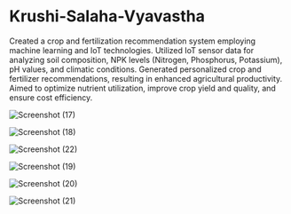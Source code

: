 # Krushi-Salaha-Vyavastha
Created a crop and fertilization recommendation system employing machine learning and IoT technologies. 
Utilized IoT sensor data for analyzing soil composition, NPK levels (Nitrogen, Phosphorus, Potassium), pH values, and climatic conditions. 
Generated personalized crop and fertilizer recommendations, resulting in enhanced agricultural productivity. 
Aimed to optimize nutrient utilization, improve crop yield and quality, and ensure cost efficiency.



![Screenshot (17)](https://github.com/chandrashekarreddyv/Krushi-Salaha-Vyavastha/assets/147227569/fe97660c-9325-4363-9c8a-8987672178e4)

![Screenshot (18)](https://github.com/chandrashekarreddyv/Krushi-Salaha-Vyavastha/assets/147227569/cf82d462-b0b8-46dc-a178-2a4fd763eea3)

![Screenshot (22)](https://github.com/chandrashekarreddyv/Krushi-Salaha-Vyavastha/assets/147227569/97d64705-3006-47b3-b8de-05c8f2c428eb)

![Screenshot (19)](https://github.com/chandrashekarreddyv/Krushi-Salaha-Vyavastha/assets/147227569/4e193244-a3c8-4256-9ac3-b3c145e6c567)

![Screenshot (20)](https://github.com/chandrashekarreddyv/Krushi-Salaha-Vyavastha/assets/147227569/26650390-b6c4-46ab-95e8-983d12fb2fa5)


![Screenshot (21)](https://github.com/chandrashekarreddyv/Krushi-Salaha-Vyavastha/assets/147227569/b813dda0-37b6-4a34-8470-9c5561865b9f)
